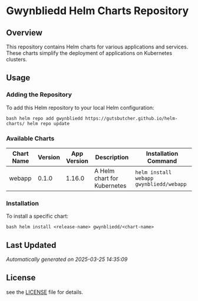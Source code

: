 # Gwynbliedd Helm Charts Repository

## Overview

This repository contains Helm charts for various applications and services. These charts simplify the deployment of applications on Kubernetes clusters.

## Usage

### Adding the Repository

To add this Helm repository to your local Helm configuration:

`bash
helm repo add gwynbliedd https://gutsbutcher.github.io/helm-charts/
helm repo update
`

### Available Charts

| Chart Name | Version | App Version | Description | Installation Command |
|-----------|---------|-------------|-------------|----------------------|
| webapp | 0.1.0 | 1.16.0 | A Helm chart for Kubernetes | `helm install webapp gwynbliedd/webapp` |

### Installation

To install a specific chart:

`bash
helm install <release-name> gwynbliedd/<chart-name>
`

## Last Updated

*Automatically generated on 2025-03-25 14:35:09*

## License
see the [LICENSE](LICENSE) file for details.

